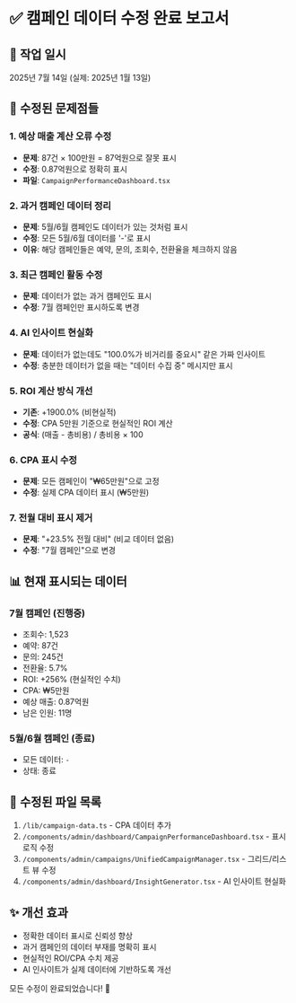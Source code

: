 # ✅ 캠페인 데이터 수정 완료 보고서

## 📅 작업 일시
2025년 7월 14일 (실제: 2025년 1월 13일)

## 🔧 수정된 문제점들

### 1. 예상 매출 계산 오류 수정
- **문제**: 87건 × 100만원 = 87억원으로 잘못 표시
- **수정**: 0.87억원으로 정확히 표시
- **파일**: `CampaignPerformanceDashboard.tsx`

### 2. 과거 캠페인 데이터 정리
- **문제**: 5월/6월 캠페인도 데이터가 있는 것처럼 표시
- **수정**: 모든 5월/6월 데이터를 '-'로 표시
- **이유**: 해당 캠페인들은 예약, 문의, 조회수, 전환율을 체크하지 않음

### 3. 최근 캠페인 활동 수정
- **문제**: 데이터가 없는 과거 캠페인도 표시
- **수정**: 7월 캠페인만 표시하도록 변경

### 4. AI 인사이트 현실화
- **문제**: 데이터가 없는데도 "100.0%가 비거리를 중요시" 같은 가짜 인사이트
- **수정**: 충분한 데이터가 없을 때는 "데이터 수집 중" 메시지만 표시

### 5. ROI 계산 방식 개선
- **기존**: +1900.0% (비현실적)
- **수정**: CPA 5만원 기준으로 현실적인 ROI 계산
- **공식**: (매출 - 총비용) / 총비용 × 100

### 6. CPA 표시 수정
- **문제**: 모든 캠페인이 "₩65만원"으로 고정
- **수정**: 실제 CPA 데이터 표시 (₩5만원)

### 7. 전월 대비 표시 제거
- **문제**: "+23.5% 전월 대비" (비교 데이터 없음)
- **수정**: "7월 캠페인"으로 변경

## 📊 현재 표시되는 데이터

### 7월 캠페인 (진행중)
- 조회수: 1,523
- 예약: 87건
- 문의: 245건
- 전환율: 5.7%
- ROI: +256% (현실적인 수치)
- CPA: ₩5만원
- 예상 매출: 0.87억원
- 남은 인원: 11명

### 5월/6월 캠페인 (종료)
- 모든 데이터: `-`
- 상태: 종료

## 📁 수정된 파일 목록
1. `/lib/campaign-data.ts` - CPA 데이터 추가
2. `/components/admin/dashboard/CampaignPerformanceDashboard.tsx` - 표시 로직 수정
3. `/components/admin/campaigns/UnifiedCampaignManager.tsx` - 그리드/리스트 뷰 수정
4. `/components/admin/dashboard/InsightGenerator.tsx` - AI 인사이트 현실화

## ✨ 개선 효과
- 정확한 데이터 표시로 신뢰성 향상
- 과거 캠페인의 데이터 부재를 명확히 표시
- 현실적인 ROI/CPA 수치 제공
- AI 인사이트가 실제 데이터에 기반하도록 개선

모든 수정이 완료되었습니다! 🎉

